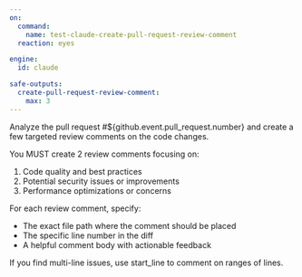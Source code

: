 ```yaml
---
on:
  command:
    name: test-claude-create-pull-request-review-comment
  reaction: eyes

engine: 
  id: claude

safe-outputs:
  create-pull-request-review-comment:
    max: 3
---
```


Analyze the pull request #${github.event.pull_request.number} and create a few targeted review comments on the code changes. 

You MUST create 2 review comments focusing on:
1. Code quality and best practices
2. Potential security issues or improvements  
3. Performance optimizations or concerns

For each review comment, specify:
- The exact file path where the comment should be placed
- The specific line number in the diff
- A helpful comment body with actionable feedback

If you find multi-line issues, use start_line to comment on ranges of lines.
